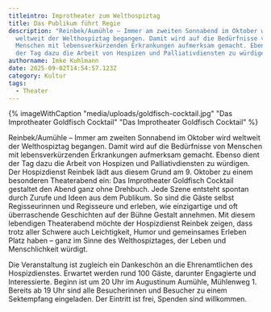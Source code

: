 ```yaml
---
titleintro: Improtheater zum Welthospiztag
title: Das Publikum führt Regie
description: "Reinbek/Aumühle – Immer am zweiten Sonnabend im Oktober wird
  weltweit der Welthospiztag begangen. Damit wird auf die Bedürfnisse von
  Menschen mit lebensverkürzenden Erkrankungen aufmerksam gemacht. Ebenso dient
  der Tag dazu die Arbeit von Hospizen und Palliativdiensten zu würdigen. "
authorname: Imke Kuhlmann
date: 2025-09-02T14:54:57.123Z
category: Kultur
tags:
  - Theater
---
```

{% imageWithCaption "media/uploads/goldfisch-cocktail.jpg" "Das Improtheater Goldfisch Cocktail" "Das Improtheater Goldfisch Cocktail" %}

Reinbek/Aumühle – Immer am zweiten Sonnabend im Oktober wird weltweit der Welthospiztag begangen. Damit wird auf die Bedürfnisse von Menschen mit lebensverkürzenden Erkrankungen aufmerksam gemacht. Ebenso dient der Tag dazu die Arbeit von Hospizen und Palliativdiensten zu würdigen. Der Hospizdienst Reinbek lädt aus diesem Grund am 9. Oktober zu einem besonderen Theaterabend ein: Das Improtheater Goldfisch Cocktail gestaltet den Abend ganz ohne Drehbuch. Jede Szene entsteht spontan durch Zurufe und Ideen aus dem Publikum. So sind die Gäste selbst Regisseurinnen und Regisseure und erleben, wie einzigartige und oft überraschende Geschichten auf der Bühne Gestalt annehmen. Mit diesem lebendigen Theaterabend möchte der Hospizdienst Reinbek zeigen, dass trotz aller Schwere auch Leichtigkeit, Humor und gemeinsames Erleben Platz haben – ganz im Sinne des Welthospiztages, der Leben und Menschlichkeit würdigt.

Die Veranstaltung ist zugleich ein Dankeschön an die Ehrenamtlichen des Hospizdienstes. Erwartet werden rund 100 Gäste, darunter Engagierte und Interessierte. Beginn ist um 20 Uhr im Augustinum Aumühle, Mühlenweg 1. Bereits ab 19 Uhr sind alle Besucherinnen und Besucher zu einem Sektempfang eingeladen. Der Eintritt ist frei, Spenden sind willkommen.